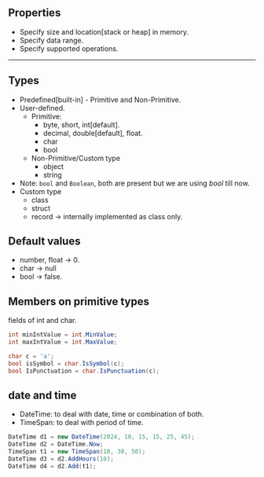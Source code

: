 


## Properties
- Specify size and location[stack or heap] in memory.
- Specify data range.
- Specify supported operations.
___
## Types
- Predefined[built-in] - Primitive and Non-Primitive.  
- User-defined.
	- Primitive:
		- byte, short, int[default].
		- decimal, double[default], float.
		- char
		- bool
	- Non-Primitive/Custom type
		- object
		- string
- Note: ```bool``` and ```Boolean```, both are present but we are using _bool_ till now.
- Custom type
	- class
	- struct
	- record -> internally implemented as class only.
## Default values
- number, float -> 0.
- char -> null
- bool -> false.
## Members on primitive types 
fields of int and char.
```c#
int minIntValue = int.MinValue;
int maxIntValue = int.MaxValue;

char c = 'a';
bool isSymbol = char.IsSymbol(c);
bool IsPunctuation = char.IsPunctuation(c);

```

## date and time
- DateTime: to deal with date, time or combination of both.
- TimeSpan: to deal with period of time. 

```c#
DateTime d1 = new DateTime(2024, 10, 15, 15, 25, 45);
DateTime d2 = DateTime.Now;
TimeSpan t1 = new TimeSpan(10, 30, 50);
DateTime d3 = d2.AddHours(10);
DateTime d4 = d2.Add(t1);
```